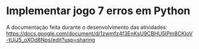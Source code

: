 # Implementar jogo 7 erros em Python
A documentação feita durante o desenvolvimento das atividades:
<br>
https://docs.google.com/document/d/1zwmfz4f3EnKsU9CBHU5IPm8CKloV-tUiJ5_oXOd8Nps/edit?usp=sharing
